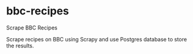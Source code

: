 # bbc-recipes
Scrape BBC Recipes

Scrape recipes on BBC using Scrapy and use Postgres database to store the results.
